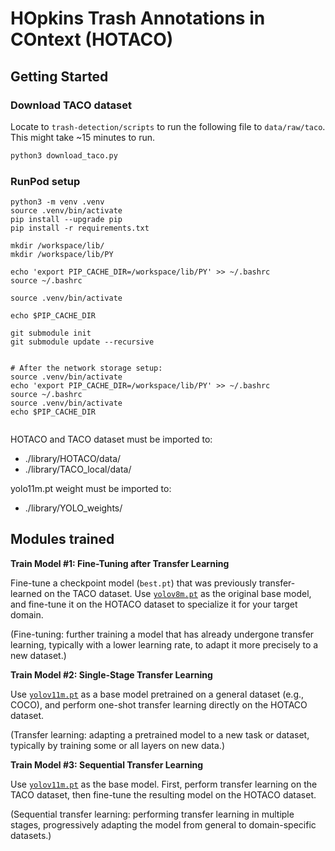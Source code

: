 # HOpkins Trash Annotations in COntext (HOTACO)

## Getting Started

### Download TACO dataset
Locate to `trash-detection/scripts` to run the following file to `data/raw/taco`. This might take ~15 minutes to run.

``` bash
python3 download_taco.py
```

### RunPod setup
```
python3 -m venv .venv
source .venv/bin/activate
pip install --upgrade pip
pip install -r requirements.txt

mkdir /workspace/lib/
mkdir /workspace/lib/PY

echo 'export PIP_CACHE_DIR=/workspace/lib/PY' >> ~/.bashrc
source ~/.bashrc

source .venv/bin/activate

echo $PIP_CACHE_DIR

git submodule init
git submodule update --recursive


# After the network storage setup:
source .venv/bin/activate
echo 'export PIP_CACHE_DIR=/workspace/lib/PY' >> ~/.bashrc
source ~/.bashrc
source .venv/bin/activate
echo $PIP_CACHE_DIR


```
HOTACO and TACO dataset must be imported to:
- ./library/HOTACO/data/
- ./library/TACO_local/data/

yolo11m.pt weight must be imported to:
- ./library/YOLO_weights/

## Modules trained
**Train Model #1: Fine-Tuning after Transfer Learning**

Fine-tune a checkpoint model (`best.pt`) that was previously transfer-learned on the TACO dataset. Use [`yolov8m.pt`](http://yolov8m.pt) as the original base model, and fine-tune it on the HOTACO dataset to specialize it for your target domain.

(Fine-tuning: further training a model that has already undergone transfer learning, typically with a lower learning rate, to adapt it more precisely to a new dataset.)
    

**Train Model #2: Single-Stage Transfer Learning**
    
Use [`yolov11m.pt`](http://yolov11m.pt/) as a base model pretrained on a general dataset (e.g., COCO), and perform one-shot transfer learning directly on the HOTACO dataset.
    
(Transfer learning: adapting a pretrained model to a new task or dataset, typically by training some or all layers on new data.)
    

**Train Model #3: Sequential Transfer Learning**
    
Use [`yolov11m.pt`](http://yolov11m.pt/) as the base model. First, perform transfer learning on the TACO dataset, then fine-tune the resulting model on the HOTACO dataset.
    
(Sequential transfer learning: performing transfer learning in multiple stages, progressively adapting the model from general to domain-specific datasets.)